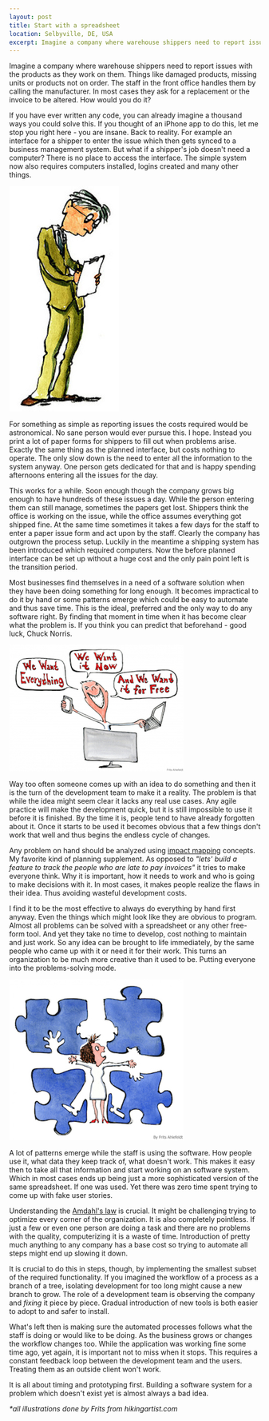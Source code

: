 ```yaml
---
layout: post
title: Start with a spreadsheet
location: Selbyville, DE, USA
excerpt: Imagine a company where warehouse shippers need to report issues with the products as they work on them. Things like damaged products, missing units or products not on order. The staff in the front office handles them by calling the manufacturer. In most cases they ask for a replacement or the invoice to be altered. How would you do it?
---
```


Imagine a company where warehouse shippers need to report issues with the products as they work on them. Things like damaged products, missing units or products not on order. The staff in the front office handles them by calling the manufacturer. In most cases they ask for a replacement or the invoice to be altered. How would you do it?

If you have ever written any code, you can already imagine a thousand ways you could solve this. If you thought of an iPhone app to do this, let me stop you right here - you are insane. Back to reality. For example an interface for a shipper to enter the issue which then gets synced to a business management system. But what if a shipper's job doesn't need a computer? There is no place to access the interface. The simple system now also requires computers installed, logins created and many other things.

<img src="/blog/images/business-notes.jpg" alt="Climb wrong tree" class="left" />

For something as simple as reporting issues the costs required would be astronomical. No sane person would ever pursue this. I hope. Instead you print a lot of paper forms for shippers to fill out when problems arise. Exactly the same thing as the planned interface, but costs nothing to operate. The only slow down is the need to enter all the information to the system anyway. One person gets dedicated for that and is happy spending afternoons entering all the issues for the day.

This works for a while. Soon enough though the company grows big enough to have hundreds of these issues a day. While the person entering them can still manage, sometimes the papers get lost. Shippers think the office is working on the issue, while the office assumes everything got shipped fine. At the same time sometimes it takes a few days for the staff to enter a paper issue form and act upon by the staff. Clearly the company has outgrown the process setup. Luckily in the meantime a shipping system has been introduced which required computers. Now the before planned interface can be set up without a huge cost and the only pain point left is the transition period.

Most businesses find themselves in a need of a software solution when they have been doing something for long enough. It becomes impractical to do it by hand or some patterns emerge which could be easy to automate and thus save time. This is the ideal, preferred and the only way to do any software right. By finding that moment in time when it has become clear what the problem is. If you think you can predict that beforehand - good luck, Chuck Norris.

<img src="/blog/images/www-all-now-everything-for-free.jpg" alt="Climb wrong tree" class="right" />

Way too often someone comes up with an idea to do something and then it is the turn of the development team to make it a reality. The problem is that while the idea might seem clear it lacks any real use cases. Any agile practice will make the development quick, but it is still impossible to use it before it is finished. By the time it is, people tend to have already forgotten about it. Once it starts to be used it becomes obvious that a few things don't work that well and thus begins the endless cycle of changes.

Any problem on hand should be analyzed using [impact mapping](http://impactmapping.org/) concepts. My favorite kind of planning supplement. As opposed to _"lets' build a feature to track the people who are late to pay invoices"_ it tries to make everyone think. Why it is important, how it needs to work and who is going to make decisions with it. In most cases, it makes people realize the flaws in their idea. Thus avoiding wasteful development costs.

I find it to be the most effective to always do everything by hand first anyway. Even the things which might look like they are obvious to program. Almost all problems can be solved with a spreadsheet or any other free-form tool. And yet they take no time to develop, cost nothing to maintain and just work. So any idea can be brought to life immediately, by the same people who came up with it or need it for their work. This turns an organization to be much more creative than it used to be. Putting everyone into the problems-solving mode.

<img src="/blog/images/fitting-in.jpg" alt="Climb wrong tree" class="left" />

A lot of patterns emerge while the staff is using the software. How people use it, what data they keep track of, what doesn't work. This makes it easy then to take all that information and start working on an software system. Which in most cases ends up being just a more sophisticated version of the same spreadsheet. If one was used. Yet there was zero time spent trying to come up with fake user stories.

Understanding the [Amdahl's law](http://en.wikipedia.org/wiki/Amdahl's_law) is crucial. It might be challenging trying to optimize every corner of the organization. It is also completely pointless. If just a few or even one person are doing a task and there are no problems with the quality, computerizing it is a waste of time. Introduction of pretty much anything to any company has a base cost so trying to automate all steps might end up slowing it down.

It is crucial to do this in steps, though, by implementing the smallest subset of the required functionality. If you imagined the workflow of a process as a branch of a tree, isolating development for too long might cause a new branch to grow. The role of a development team is observing the company and _fixing_ it piece by piece. Gradual introduction of new tools is both easier to adopt to and safer to install.

What's left then is making sure the automated processes follows what the staff is doing or would like to be doing. As the business grows or changes the workflow changes too. While the application was working fine some time ago, yet again, it is important not to miss when it stops. This requires a constant feedback loop between the development team and the users. Treating them as an outside client won't work.

It is all about timing and prototyping first. Building a software system for a problem which doesn't exist yet is almost always a bad idea.

*\*all illustrations done by Frits from hikingartist.com*
